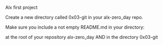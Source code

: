 Alx first project

Create a new directory called 0x03-git in your alx-zero_day repo.

Make sure you include a not empty README.md in your directory:

at the root of your repository alx-zero_day
AND in the directory 0x03-git


